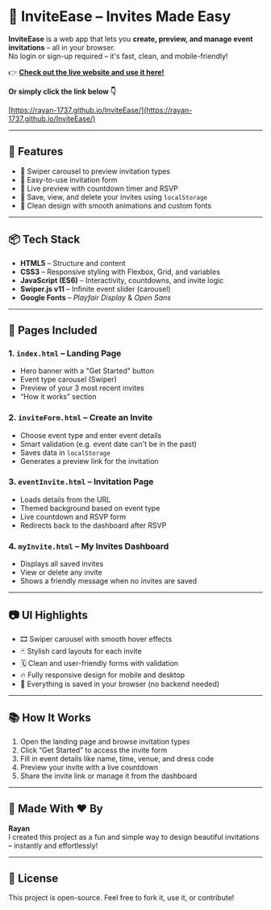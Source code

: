 # 🎉 InviteEase – Invites Made Easy

**InviteEase** is a web app that lets you **create, preview, and manage event invitations** – all in your browser.  
No login or sign-up required – it's fast, clean, and mobile-friendly!

👉 **[Check out the live website and use it here!](https://rayan-1737.github.io/InviteEase/)**


**Or simply click the link below 👇**
  
[https://rayan-1737.github.io/InviteEase/](https://rayan-1737.github.io/InviteEase/)

---

## 🚀 Features

- 📸 Swiper carousel to preview invitation types  
- 📝 Easy-to-use invitation form  
- 🧾 Live preview with countdown timer and RSVP  
- 💾 Save, view, and delete your invites using `localStorage`  
- 🎨 Clean design with smooth animations and custom fonts  

---

## 📦 Tech Stack

- **HTML5** – Structure and content  
- **CSS3** – Responsive styling with Flexbox, Grid, and variables  
- **JavaScript (ES6)** – Interactivity, countdowns, and invite logic  
- **Swiper.js v11** – Infinite event slider (carousel)  
- **Google Fonts** – _Playfair Display_ & _Open Sans_  

---

## 📂 Pages Included

### 1. `index.html` – Landing Page
- Hero banner with a "Get Started" button  
- Event type carousel (Swiper)  
- Preview of your 3 most recent invites  
- “How it works” section  

### 2. `inviteForm.html` – Create an Invite
- Choose event type and enter event details  
- Smart validation (e.g. event date can't be in the past)  
- Saves data in `localStorage`  
- Generates a preview link for the invitation  

### 3. `eventInvite.html` – Invitation Page
- Loads details from the URL  
- Themed background based on event type  
- Live countdown and RSVP form  
- Redirects back to the dashboard after RSVP  

### 4. `myInvite.html` – My Invites Dashboard
- Displays all saved invites  
- View or delete any invite  
- Shows a friendly message when no invites are saved  

---

## 📷 UI Highlights

- 🎞️ Swiper carousel with smooth hover effects  
- 🃏 Stylish card layouts for each invite  
- 🗓️ Clean and user-friendly forms with validation  
- 🔥 Fully responsive design for mobile and desktop  
- 🧠 Everything is saved in your browser (no backend needed)  

---

## 📚 How It Works

1. Open the landing page and browse invitation types  
2. Click “Get Started” to access the invite form  
3. Fill in event details like name, time, venue, and dress code  
4. Preview your invite with a live countdown  
5. Share the invite link or manage it from the dashboard  

---

## 🙌 Made With ❤️ By

**Rayan**  
I created this project as a fun and simple way to design beautiful invitations – instantly and effortlessly!

---

## 📄 License

This project is open-source. Feel free to fork it, use it, or contribute!

